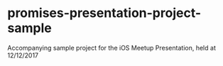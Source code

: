 # promises-presentation-project-sample
Accompanying sample project for the iOS Meetup Presentation, held at 12/12/2017
